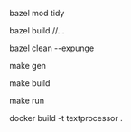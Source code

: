 bazel mod tidy

bazel build //...

bazel clean --expunge


make gen

make build

make run


docker build -t textprocessor .